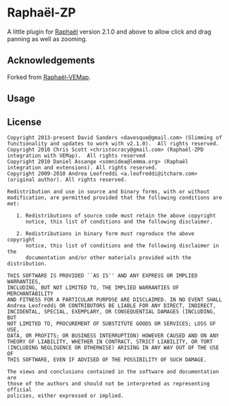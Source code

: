 # Raphaël-ZP

A little plugin for [Raphaël](http://raphaeljs.com/) version 2.1.0 and above to
allow click and drag panning as well as zooming.

## Acknowledgements

Forked from [Raphaël-VEMap](https://github.com/christocracy/raphael-vemap).

## Usage

## License

    Copyright 2013-present David Sanders <davesque@gmail.com> (Slimming of functionality and updates to work with v2.1.0).  All rights reserved.
    Copyright 2010 Chris Scott <christocracy@gmail.com> (Raphaël-ZPD integration with VEMap).  All rights reserved
    Copyright 2010 Daniel Assange <somnidea@lemma.org> (Raphaël integration and extensions). All rights reserved.
    Copyright 2009-2010 Andrea Leofreddi <a.leofreddi@itcharm.com> (original author). All rights reserved.
    
    Redistribution and use in source and binary forms, with or without
    modification, are permitted provided that the following conditions are met:
    
       1. Redistributions of source code must retain the above copyright
          notice, this list of conditions and the following disclaimer.
    
       2. Redistributions in binary form must reproduce the above copyright
          notice, this list of conditions and the following disclaimer in the
          documentation and/or other materials provided with the distribution.
    
    THIS SOFTWARE IS PROVIDED ``AS IS'' AND ANY EXPRESS OR IMPLIED WARRANTIES,
    INCLUDING, BUT NOT LIMITED TO, THE IMPLIED WARRANTIES OF MERCHANTABILITY
    AND FITNESS FOR A PARTICULAR PURPOSE ARE DISCLAIMED. IN NO EVENT SHALL
    Andrea Leofreddi OR CONTRIBUTORS BE LIABLE FOR ANY DIRECT, INDIRECT,
    INCIDENTAL, SPECIAL, EXEMPLARY, OR CONSEQUENTIAL DAMAGES (INCLUDING, BUT
    NOT LIMITED TO, PROCUREMENT OF SUBSTITUTE GOODS OR SERVICES; LOSS OF USE,
    DATA, OR PROFITS; OR BUSINESS INTERRUPTION) HOWEVER CAUSED AND ON ANY
    THEORY OF LIABILITY, WHETHER IN CONTRACT, STRICT LIABILITY, OR TORT
    (INCLUDING NEGLIGENCE OR OTHERWISE) ARISING IN ANY WAY OUT OF THE USE OF
    THIS SOFTWARE, EVEN IF ADVISED OF THE POSSIBILITY OF SUCH DAMAGE.
    
    The views and conclusions contained in the software and documentation are
    those of the authors and should not be interpreted as representing official
    policies, either expressed or implied.
